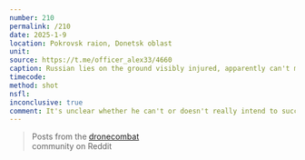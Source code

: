 ```yaml
---
number: 210
permalink: /210
date: 2025-1-9
location: Pokrovsk raion, Donetsk oblast
unit: 
source: https://t.me/officer_alex33/4660
caption: Russian lies on the ground visibly injured, apparently can't move half his body. Attempts to shoot himself with one hand but misses, tries again and misses again, turns to his back and tries one more time, still to no avail
timecode: 
method: shot
nsfl: 
inconclusive: true
comment: It's unclear whether he can't or doesn't really intend to succeed.
---
```

<blockquote class="reddit-embed-bq" data-embed-height="564">Posts from the <a href="https://www.reddit.com/r/DroneCombat/comments/1hxb3lr/a_ukrainian_drone_films_a_wounded_russian_soldier/">dronecombat</a><br> community on Reddit</blockquote><script async="" src="https://embed.reddit.com/widgets.js" charset="UTF-8"></script>